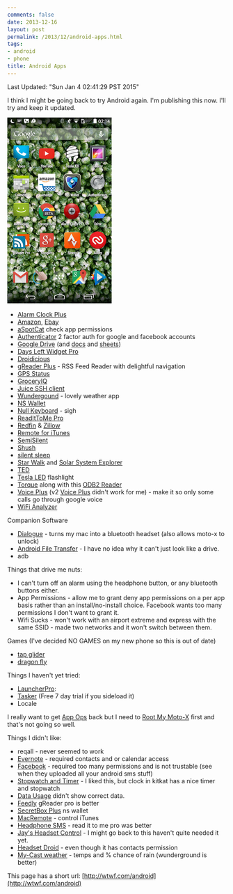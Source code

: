 ```yaml
---
comments: false
date: 2013-12-16
layout: post
permalink: /2013/12/android-apps.html
tags:
- android
- phone
title: Android Apps
---
```


Last Updated: "Sun Jan  4 02:41:29 PST 2015"

I think I might be going back to try Android again. I'm publishing this now. I'll try and keep it updated.

![androidHome right](/assets/images/androidHome.png)

* [Alarm Clock Plus](https://play.google.com/store/apps/details?id=com.vp.alarmClockPlusV2)
* [Amazon](https://play.google.com/store/apps/details?id=com.amazon.mShop.android), [Ebay](https://play.google.com/store/apps/details?id=com.ebay.mobile)
* [aSpotCat](https://play.google.com/store/apps/details?id=com.a0soft.gphone.aSpotCat) check app permissions
* [Authenticator](https://play.google.com/store/apps/details?id=com.google.android.apps.authenticator2) 2 factor auth for google and facebook accounts
* [Google Drive](https://play.google.com/store/apps/details?id=com.google.android.apps.docs) (and [docs](https://play.google.com/store/apps/details?id=com.google.android.apps.docs.editors.docs) and [sheets](https://play.google.com/store/apps/details?id=com.google.android.apps.docs.editors.sheets))
* [Days Left Widget Pro](https://play.google.com/store/apps/details?id=de.leihwelt.android.daysleftpro)
* [Droidicious](https://play.google.com/store/apps/details?id=com.aor.droidicious.free)
* [gReader Plus](https://play.google.com/store/apps/details?id=com.noinnion.android.greader.readerpro) - RSS Feed Reader with delightful navigation
* [GPS Status](https://play.google.com/store/apps/details?id=com.eclipsim.gpsstatus2)
* [GroceryIQ](https://play.google.com/store/apps/details?id=com.coupons.GroceryIQ)
* [Juice SSH client](https://play.google.com/store/apps/details?id=com.sonelli.juicessh)
* [Wundergound](https://play.google.com/store/apps/details?id=com.wunderground.android.weather) - lovely weather app
* [NS Wallet](https://play.google.com/store/apps/details?id=com.nyxbull.nswallet)
* [Null Keyboard](https://play.google.com/store/apps/details?id=com.wparam.nullkeyboard) - sigh
* [ReadItToMe Pro](https://play.google.com/store/apps/details?id=robj.readit.tomepro)
* [Redfin](https://play.google.com/store/apps/details?id=com.redfin.android) & [Zillow](https://play.google.com/store/apps/details?id=com.zillow.android.zillowmap)
* [Remote for iTunes](https://play.google.com/store/apps/details?id=hyperfine.hftunes.release)
* [SemiSilent](https://play.google.com/store/apps/details?id=com.lyote.SemiSilent)
* [Shush](https://play.google.com/store/apps/details?id=com.publicobject.shush)
* [silent sleep](https://play.google.com/store/apps/details?id=com.boom.silentsleep)
* [Star Walk](https://play.google.com/store/apps/details?id=com.vitotechnology.StarWalk) and [Solar System Explorer](https://play.google.com/store/apps/details?id=com.burlock.solarexplorerlite)
* [TED](https://play.google.com/store/apps/details?id=com.ted.android)
* [Tesla LED](https://play.google.com/store/apps/details?id=com.teslacoilsw.flashlight) flashlight
* [Torque](https://play.google.com/store/apps/details?id=org.prowl.torquefree) along with this [ODB2 Reader](https://www.amazon.com/Yongtek-Bluetooth-Diagnostic-Scanner-Wireless/dp/B0076KBPNI)
* [Voice Plus](https://play.google.com/store/apps/details?id=com.bbrother.googlevoicebyname) (v2 [Voice Plus](https://play.google.com/store/apps/details?id=com.bbrother.voiceplus) didn't work for me) - make it so only some calls go through google voice
* [WiFi Analyzer](https://play.google.com/store/apps/details?id=com.farproc.wifi.analyzer)

Companion Software

* [Dialogue](https://itunes.apple.com/us/app/dialogue/id668273079) - turns my mac into a bluetooth headset (also allows moto-x to unlock)
* [Android File Transfer](http://www.android.com/filetransfer/) - I have no idea why it can't just look like a drive.
* adb

Things that drive me nuts:

* I can't turn off an alarm using the headphone button, or any bluetooth buttons either.
* App Permissions - allow me to grant deny app permissions on a per app basis rather than an install/no-install choice. Facebook wants too many permissions I don't want to grant it.
* Wifi Sucks - won't work with an airport extreme and express with the same SSID - made two networks and it won't switch between them.

Games (I've decided NO GAMES on my new phone so this is out of date)

* [tap glider](https://play.google.com/store/apps/details?id=com.tapglider)
* [dragon fly](https://play.google.com/store/apps/details?id=com.lsgvgames.slideandflyfull)

Things I haven't yet tried:

* [LauncherPro](https://market.android.com/details?id=com.fede.launcher):
* [Tasker](http://tasker.dinglisch.net/index.html) (Free 7 day trial if you sideload it)
* Locale

I really want to get [App Ops](http://www.howtogeek.com/177915/how-to-restore-access-to-app-ops-in-android-4.4.2/) back but I need to [Root My Moto-X](http://forum.xda-developers.com/showthread.php?p=45598679) first and that's not going so well.

Things I didn't like:

* reqall - never seemed to work
* [Evernote](https://play.google.com/store/apps/details?id=com.evernote) - required contacts and or calendar access
* [Facebook](https://play.google.com/store/apps/details?id=com.facebook.katana) - required too many permissions and is not trustable (see when they uploaded all your android sms stuff)
* [Stopwatch and Timer](https://play.google.com/store/apps/details?id=com.jupiterapps.stopwatch) - I liked this, but clock in kitkat has a nice timer and stopwatch
* [Data Usage](https://play.google.com/store/apps/details?id=com.sigterm) didn't show correct data.
* [Feedly](https://play.google.com/store/apps/details?id=com.devhd.feedly) gReader pro is better
* [SecretBox Plus](https://play.google.com/store/apps/details?id=com.gnugu.secretboxplus) ns wallet
* [MacRemote](https://play.google.com/store/apps/details?id=es.ihatetothink.remoteformac) - control iTunes
* [Headphone SMS](https://play.google.com/store/apps/details?id=com.smike.headphonesms) - read it to me pro was better
* [Jay's Headset Control](https://market.android.com/details?id=se.jays.headsetcontrol) - I might go back to this haven't quite needed it yet.
* [Headset Droid](https://market.android.com/details?id=tvk.headvol#?t=W251bGwsMSwxLDUwMSwidHZrLmhlYWR2b2wiXQ..) - even though it has contacts permission
* [My-Cast weather](https://play.google.com/store/apps/details?id=com.digcy.mycast.full) - temps and % chance of rain (wunderground is better)

This page has a short url: [http://wtwf.com/android](http://wtwf.com/android)
